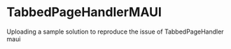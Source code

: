 # TabbedPageHandlerMAUI
Uploading a sample solution to reproduce the issue of TabbedPageHandler maui
